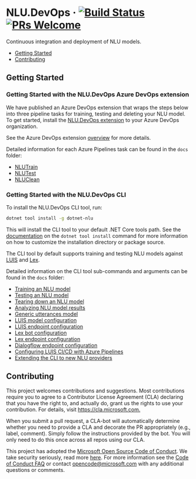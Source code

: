 # NLU.DevOps &middot; [![Build Status](https://dev.azure.com/NLUDevOps/NLU.DevOps/_apis/build/status/Microsoft.NLU.DevOps)](https://dev.azure.com/NLUDevOps/NLU.DevOps/_build/latest?definitionId=1) [![PRs Welcome](https://img.shields.io/badge/PRs-welcome-brightgreen.svg)](CONTRIBUTING.md#pull-requests)

Continuous integration and deployment of NLU models.

- [Getting Started](#getting-started)
- [Contributing](#contributing)

## Getting Started

### Getting Started with the NLU.DevOps Azure DevOps extension

We have published an Azure DevOps extension that wraps the steps below into three pipeline tasks for training, testing and deleting your NLU model. To get started, install the [NLU.DevOps extension](https://marketplace.visualstudio.com/items?itemName=NLUDevOps.nlu-devops) to your Azure DevOps organization.

See the Azure DevOps extension [overview](extensions/overview.md) for more details.

Detailed information for each Azure Pipelines task can be found in the `docs` folder:

- [NLUTrain](docs/NLUTrainTask.md)
- [NLUTest](docs/NLUTestTask.md)
- [NLUClean](docs/NLUCleanTask.md)

### Getting Started with the NLU.DevOps CLI

To install the NLU.DevOps CLI tool, run:

```bash
dotnet tool install -g dotnet-nlu
```

This will install the CLI tool to your default .NET Core tools path. See the [documentation](https://docs.microsoft.com/en-us/dotnet/core/tools/dotnet-tool-install) on the `dotnet tool install` command for more information on how to customize the installation directory or package source.

The CLI tool by default supports training and testing NLU models against [LUIS](https://www.luis.ai) and [Lex](https://aws.amazon.com/lex/).

Detailed information on the CLI tool sub-commands and arguments can be found in the `docs` folder:

- [Training an NLU model](docs/Train.md)
- [Testing an NLU model](docs/Test.md)
- [Tearing down an NLU model](docs/Clean.md)
- [Analyzing NLU model results](docs/Compare.md)
- [Generic utterances model](docs/GenericUtterances.md)
- [LUIS model configuration](docs/LuisModelConfiguration.md)
- [LUIS endpoint configuration](docs/LuisEndpointConfiguration.md)
- [Lex bot configuration](docs/LexModelConfiguration.md)
- [Lex endpoint configuration](docs/LexEndpointConfiguration.md)
- [Dialogflow endpoint configuration](docs/DialogflowEndpointConfiguration.md)
- [Configuring LUIS CI/CD with Azure Pipelines](docs/AzurePipelines.md)
- [Extending the CLI to new NLU providers](docs/CliExtensions.md)

## Contributing

This project welcomes contributions and suggestions.  Most contributions require you to agree to a
Contributor License Agreement (CLA) declaring that you have the right to, and actually do, grant us
the rights to use your contribution. For details, visit <https://cla.microsoft.com.>

When you submit a pull request, a CLA-bot will automatically determine whether you need to provide
a CLA and decorate the PR appropriately (e.g., label, comment). Simply follow the instructions
provided by the bot. You will only need to do this once across all repos using our CLA.

This project has adopted the [Microsoft Open Source Code of Conduct](https://opensource.microsoft.com/codeofconduct/).
We take security seriously, read more [here](security.md).
For more information see the [Code of Conduct FAQ](https://opensource.microsoft.com/codeofconduct/faq/) or
contact [opencode@microsoft.com](mailto:opencode@microsoft.com) with any additional questions or comments.
